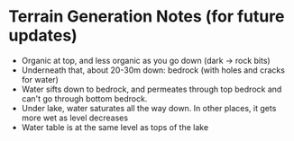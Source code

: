 # Terrain Generation Notes (for future updates)

- Organic at top, and less organic as you go down (dark -> rock bits)
- Underneath that, about 20-30m down: bedrock (with holes and cracks for water)
- Water sifts down to bedrock, and permeates through top bedrock and can't go through bottom bedrock.
- Under lake, water saturates all the way down. In other places, it gets more wet as level decreases
- Water table is at the same level as tops of the lake
